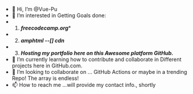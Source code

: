 - 👋 Hi, I’m @Vue-Pu
- 👀 I’m interested in Getting Goals done:
- 1. ***freecodecamp.org****
- 2. ***amphtml --[] cdn***
- 3. ***Hosting my portfolio 
here on this **Awesome** platform GitHub.***
- 🌱 I’m currently learning how to contribute and collaborate in 
Different projects here in GitHub.com.
- 💞️ I’m looking to collaborate on ... GitHub Actions or maybe in a trending
Repo! The array is endless!
- 📫 How to reach me ...will provide my contact info., shortly
<!-- 
Todo: edit How to reach me info next time you visit this repo.
Also try merging this Read me file with Hello World actions.
And as a GitHub portfolio.
<!---
Vue-Pu/Vue-Pu is a ✨ special ✨ repository because its `README.md` (this file) appears on your GitHub profile.
You can click the Preview link to take a look at your changes.
--->
